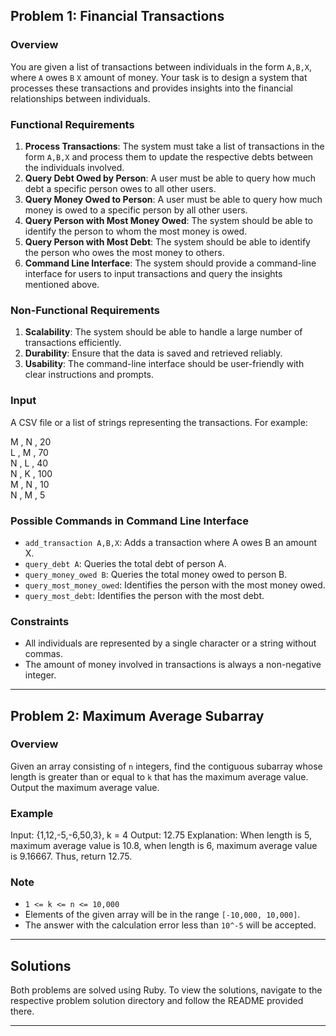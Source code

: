 ## Problem 1: Financial Transactions

### Overview
You are given a list of transactions between individuals in the form `A,B,X`, where `A` owes `B` `X` amount of money. Your task is to design a system that processes these transactions and provides insights into the financial relationships between individuals.

### Functional Requirements
1. **Process Transactions**: The system must take a list of transactions in the form `A,B,X` and process them to update the respective debts between the individuals involved.
2. **Query Debt Owed by Person**: A user must be able to query how much debt a specific person owes to all other users.
3. **Query Money Owed to Person**: A user must be able to query how much money is owed to a specific person by all other users.
4. **Query Person with Most Money Owed**: The system should be able to identify the person to whom the most money is owed.
5. **Query Person with Most Debt**: The system should be able to identify the person who owes the most money to others.
6. **Command Line Interface**: The system should provide a command-line interface for users to input transactions and query the insights mentioned above.

### Non-Functional Requirements
1. **Scalability**: The system should be able to handle a large number of transactions efficiently.
2. **Durability**: Ensure that the data is saved and retrieved reliably.
3. **Usability**: The command-line interface should be user-friendly with clear instructions and prompts.

### Input
A CSV file or a list of strings representing the transactions. For example:

M , N , 20 <br>
L , M , 70  <br>
N , L , 40 <br>
N , K , 100 <br>
M , N , 10 <br>
N , M , 5 <br>



### Possible Commands in Command Line Interface
- `add_transaction A,B,X`: Adds a transaction where A owes B an amount X.
- `query_debt A`: Queries the total debt of person A.
- `query_money_owed B`: Queries the total money owed to person B.
- `query_most_money_owed`: Identifies the person with the most money owed.
- `query_most_debt`: Identifies the person with the most debt.

### Constraints
- All individuals are represented by a single character or a string without commas.
- The amount of money involved in transactions is always a non-negative integer.

---

## Problem 2: Maximum Average Subarray

### Overview
Given an array consisting of `n` integers, find the contiguous subarray whose length is greater than or equal to `k` that has the maximum average value. Output the maximum average value.

### Example

Input: {1,12,-5,-6,50,3}, k = 4
Output: 12.75
Explanation: When length is 5, maximum average value is 10.8, when length is 6, maximum average value is 9.16667. Thus, return 12.75.



### Note
- `1 <= k <= n <= 10,000`
- Elements of the given array will be in the range `[-10,000, 10,000]`.
- The answer with the calculation error less than `10^-5` will be accepted.

---
## Solutions

Both problems are solved using Ruby. To view the solutions, navigate to the respective problem solution directory and follow the README provided there.

---